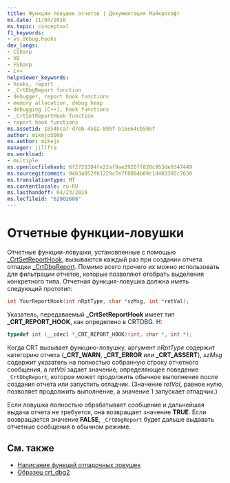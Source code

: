 ```yaml
---
title: Функции ловушек отчетов | Документация Майкрософт
ms.date: 11/04/2016
ms.topic: conceptual
f1_keywords:
- vs.debug.hooks
dev_langs:
- CSharp
- VB
- FSharp
- C++
helpviewer_keywords:
- hooks, report
- _CrtDbgReport function
- debugger, report hook functions
- memory allocation, debug heap
- debugging [C++], hook functions
- _CrtSetReportHook function
- report hook functions
ms.assetid: 1854bca7-d7eb-4502-89bf-b1ee64cb50ef
author: mikejo5000
ms.author: mikejo
manager: jillfra
ms.workload:
- multiple
ms.openlocfilehash: 6f2723304fe22af9ae2920ff828c953de9347449
ms.sourcegitcommit: 94b3a052fb1229c7e7f8804b09c1d403385c7630
ms.translationtype: MT
ms.contentlocale: ru-RU
ms.lasthandoff: 04/23/2019
ms.locfileid: "62902688"
---
```

# <a name="report-hook-functions"></a>Отчетные функции-ловушки
Отчетные функции-ловушки, установленные с помощью [_CrtSetReportHook](/cpp/c-runtime-library/reference/crtsetreporthook), вызываются каждый раз при создании отчета отладки [_CrtDbgReport](/cpp/c-runtime-library/reference/crtdbgreport-crtdbgreportw). Помимо всего прочего их можно использовать для фильтрации отчетов, которые позволяют отобрать выделения конкретного типа. Отчетная функция-ловушка должна иметь следующий прототип:

```cpp
int YourReportHook(int nRptType, char *szMsg, int *retVal);
```

 Указатель, передаваемый **_CrtSetReportHook** имеет тип **_CRT_REPORT_HOOK**, как определено в CRTDBG. H:

```cpp
typedef int (__cdecl *_CRT_REPORT_HOOK)(int, char *, int *);
```

 Когда CRT вызывает функцию-ловушку, аргумент *nRptType* содержит категорию отчета (**_CRT_WARN**, **_CRT_ERROR** или **_CRT_ASSERT**), *szMsg* содержит указатель на полностью собранную строку отчетного сообщения, а *retVal* задает значение, определяющее поведение `_CrtDbgReport`, которое может продолжить обычное выполнение после создания отчета или запустить отладчик. (Значение *retVal*, равное нулю, позволяет продолжить выполнение, а значение 1 запускает отладчик.)

 Если ловушка полностью обрабатывает сообщение и дальнейшая выдача отчета не требуется, она возвращает значение **TRUE**. Если возвращается значение **FALSE**, `_CrtDbgReport` будет дальше выдавать отчетные сообщения в обычном режиме.

## <a name="see-also"></a>См. также
- [Написание функций отладочных ловушек](../debugger/debug-hook-function-writing.md)
- [Образец crt_dbg2](https://github.com/Microsoft/VCSamples/tree/master/VC2010Samples/crt/crt_dbg2)
